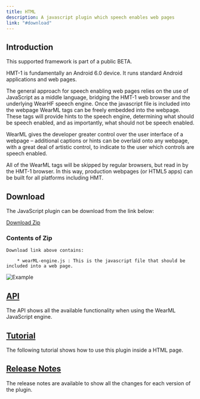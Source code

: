 ```yaml
---
title: HTML
description: A javascript plugin which speech enables web pages 
link: "#download"
---
```


## Introduction

This supported framework is part of a public BETA.  

HMT-1 is fundamentally an Android 6.0 device. It runs standard Android applications and web pages.

The general approach for speech enabling web pages relies on the use of JavaScript as a middle language, bridging the HMT-1 web browser and the underlying WearHF speech engine. Once the javascript file is included into the webpage WearML tags can be freely embedded into the webpage. These tags will provide hints to the speech engine, determining what should be speech enabled, and as importantly, what should not be speech enabled.

WearML gives the developer greater control over the user interface of a webpage – additional captions or hints can be overlaid onto any webpage, with a great deal of artistic control, to indicate to the user which controls are speech enabled.

All of the WearML tags will be skipped by regular browsers, but read in by the HMT-1 browser. In this way, production webpages (or HTML5 apps) can be built for all platforms including HMT.

## Download

The JavaScript plugin can be download from the link below: 

[Download Zip](https://realwear.box.com/shared/static/r1lsdhql6ik1grkgffotvxyarwk3oh97.zip)

### Contents of Zip

	Download link above contains:

		* wearML-engine.js : This is the javascript file that should be included into a web page.

![Example](https://github.com/realwear/HTML/blob/gh-pages/images/example_1.png?raw=true)

## [API](https://realwear.github.io/HTML/api)

The API shows all the available functionality when using the WearML JavaScript engine.

## [Tutorial](https://realwear.github.io/HTML/tutorial)

The following tutorial shows how to use this plugin inside a HTML page.

## [Release Notes](https://realwear.github.io/HTML/release-notes)

The release notes are available to show all the changes for each version of the plugin.

